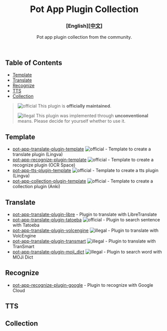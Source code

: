 <div align="center">
<h1>Pot App Plugin Collection</h1>

<h3>[English][<a href='./README.md'>中文</a>]</h3>

Pot app plugin collection from the community.

<br />

</div>

## Table of Contents

- [Template](#template)
- [Translate](#translate)
- [Recognize](#recognize)
- [TTS](#tts)
- [Collection](#collection)

> ![official] This plugin is **officially maintained**.
>
> ![illegal] This plugin was implemented through **unconventional** means. Please decide for yourself whether to use it.

## Template

- [pot-app-translate-plugin-template](https://github.com/pot-app/pot-app-translate-plugin-template) ![official] - Template to create a translate plugin (Lingva)
- [pot-app-recognize-plugin-template](https://github.com/pot-app/pot-app-recognize-plugin-template) ![official] - Template to create a recognize plugin (OCR Space)
- [pot-app-tts-plugin-template](https://github.com/pot-app/pot-app-tts-plugin-template) ![official] - Template to create a tts plugin (Lingva)
- [pot-app-collection-plugin-template](https://github.com/pot-app/pot-app-collection-plugin-template) ![official] - Template to create a collection plugin (Anki)

## Translate

- [pot-app-translate-plugin-libre](https://github.com/Integral-Tech/pot-app-translate-plugin-libre) - Plugin to translate with LibreTranslate
- [pot-app-translate-plugin-tatoeba](https://github.com/pot-app/pot-app-translate-plugin-tatoeba) ![official] - Plugin to search sentence with Tatoeba
- [pot-app-translate-plugin-volcengine](https://github.com/TechDecryptor/pot-app-translate-plugin-volcengine) ![illegal] - Plugin to translate with VolcEngine
- [pot-app-translate-plugin-transmart](https://github.com/TechDecryptor/pot-app-translate-plugin-transmart) ![illegal] - Plugin to translate with TranSmart
- [pot-app-translate-plugin-moji_dict](https://github.com/TechDecryptor/pot-app-translate-plugin-moji_dict) ![illegal] - Plugin to search word with MOJi Dict

## Recognize

- [pot-app-recognize-plugin-google](https://github.com/Integral-Tech/pot-app-recognize-plugin-google) - Plugin to recognize with Google Cloud

## TTS

## Collection

[official]: https://img.shields.io/badge/official-yellow
[illegal]: https://img.shields.io/badge/illegal-grey
